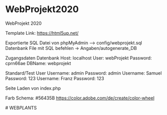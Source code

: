 # WebProjekt2020
WebProjekt 2020

Template Link: https://html5up.net/

Exportierte SQL Datei von phpMyAdmin --> config/webprojekt.sql
Datenbank File mit SQL befehlen -> Angaben/autogenerate_DB

Zugangsdaten Datenbank
    Host: localhost
    User: webProjekt
    Password: cprn66ae
    DBName: webprojekt
    
Standard/Test User
    Username: admin
    Password: admin
    Username: Samuel
    Password: 123
    Username: Franz
    Password: 123

Seite Laden von index.php

Farb Schema: #56435B
https://color.adobe.com/de/create/color-wheel

#   W E B _ P L A N _ T S  
 